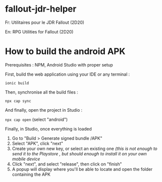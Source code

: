 # fallout-jdr-helper

Fr:
Utilitaires pour le JDR Fallout (2D20)

En:
RPG Utilities for Fallout (2D20)

# How to build the android APK

Prerequisites : NPM, Android Studio with proper setup

First, build the web application using your IDE or any terminal :

`ionic build`

Then, synchronise all the build files :

`npx cap sync`

And finally, open the project in Studio :

`npx cap open`
(select "android")

Finally, in Studio, once everything is loaded

1) Go to "Build > Generate signed bundle /APK"
2) Select "APK", click "next"
3) Create your own new key, or select an existing one _(this is not enough to send it to the Playstore , but should
   enough to install it on your own mobile device_
4) Click "next", and select "release", then click on "finish"
5) A popup will display where you'll be able to locate and open the folder containing the APK
